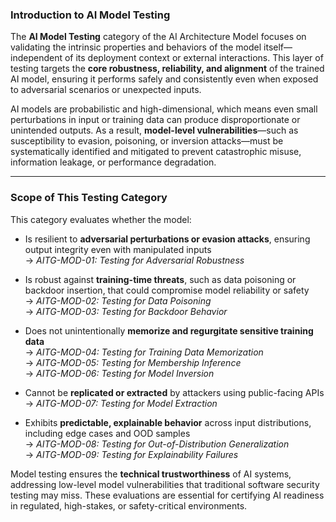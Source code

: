 
### Introduction to AI Model Testing

The **AI Model Testing** category of the AI Architecture Model focuses on validating the intrinsic properties and behaviors of the model itself—independent of its deployment context or external interactions. This layer of testing targets the **core robustness, reliability, and alignment** of the trained AI model, ensuring it performs safely and consistently even when exposed to adversarial scenarios or unexpected inputs.

AI models are probabilistic and high-dimensional, which means even small perturbations in input or training data can produce disproportionate or unintended outputs. As a result, **model-level vulnerabilities**—such as susceptibility to evasion, poisoning, or inversion attacks—must be systematically identified and mitigated to prevent catastrophic misuse, information leakage, or performance degradation.

---

### Scope of This Testing Category

This category evaluates whether the model:

- Is resilient to **adversarial perturbations or evasion attacks**, ensuring output integrity even with manipulated inputs  
  → *AITG-MOD-01: Testing for Adversarial Robustness*

- Is robust against **training-time threats**, such as data poisoning or backdoor insertion, that could compromise model reliability or safety  
  → *AITG-MOD-02: Testing for Data Poisoning*  
  → *AITG-MOD-03: Testing for Backdoor Behavior*

- Does not unintentionally **memorize and regurgitate sensitive training data**  
  → *AITG-MOD-04: Testing for Training Data Memorization*  
  → *AITG-MOD-05: Testing for Membership Inference*  
  → *AITG-MOD-06: Testing for Model Inversion*

- Cannot be **replicated or extracted** by attackers using public-facing APIs  
  → *AITG-MOD-07: Testing for Model Extraction*

- Exhibits **predictable, explainable behavior** across input distributions, including edge cases and OOD samples  
  → *AITG-MOD-08: Testing for Out-of-Distribution Generalization*  
  → *AITG-MOD-09: Testing for Explainability Failures*

Model testing ensures the **technical trustworthiness** of AI systems, addressing low-level model vulnerabilities that traditional software security testing may miss. These evaluations are essential for certifying AI readiness in regulated, high-stakes, or safety-critical environments.

